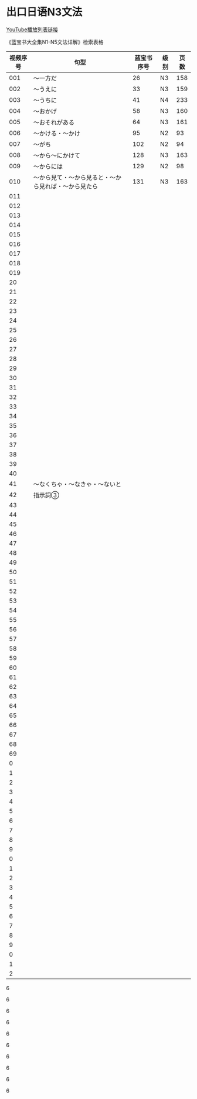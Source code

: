 # 出口日语N3文法

[YouTube播放列表链接](https://www.youtube.com/playlist?list=PLynCeSdpMqxDS6EC0L7vXYUAVCstRHcQR)

《蓝宝书大全集N1-N5文法详解》检索表格

| 视频序号 | 句型                                                 | 蓝宝书序号 | 级别 | 页数 |
| -------- | ---------------------------------------------------- | ---------- | ---- | ---- |
| 001      | ～一方だ                                             | 26         | N3   | 158  |
| 002      | ～うえに                                             | 33         | N3   | 159  |
| 003      | ～うちに                                             | 41         | N4   | 233  |
| 004      | ～おかげ                                             | 58         | N3   | 160  |
| 005      | ～おそれがある                                       | 64         | N3   | 161  |
| 006      | ～かける・～かけ                                     | 95         | N2   | 93   |
| 007      | ～がち                                               | 102        | N2   | 94   |
| 008      | ～から～にかけて                                     | 128        | N3   | 163  |
| 009      | ～からには                                           | 129        | N2   | 98   |
| 010      | ～から見て・～から見ると・～から見れば・～から見たら | 131        | N3   | 163  |
| 011      |                                                      |            |      |      |
| 012      |                                                      |            |      |      |
| 013      |                                                      |            |      |      |
| 014      |                                                      |            |      |      |
| 015      |                                                      |            |      |      |
| 016      |                                                      |            |      |      |
| 017      |                                                      |            |      |      |
| 018      |                                                      |            |      |      |
| 019      |                                                      |            |      |      |
| 20       |                                                      |            |      |      |
| 21       |                                                      |            |      |      |
| 22       |                                                      |            |      |      |
| 23       |                                                      |            |      |      |
| 24       |                                                      |            |      |      |
| 25       |                                                      |            |      |      |
| 26       |                                                      |            |      |      |
| 27       |                                                      |            |      |      |
| 28       |                                                      |            |      |      |
| 29       |                                                      |            |      |      |
| 30       |                                                      |            |      |      |
| 31       |                                                      |            |      |      |
| 32       |                                                      |            |      |      |
| 33       |                                                      |            |      |      |
| 34       |                                                      |            |      |      |
| 35       |                                                      |            |      |      |
| 36       |                                                      |            |      |      |
| 37       |                                                      |            |      |      |
| 38       |                                                      |            |      |      |
| 39       |                                                      |            |      |      |
| 40       |                                                      |            |      |      |
| 41       | ～なくちゃ・～なきゃ・～ないと                       |            |      |      |
| 42       | 指示詞③                                              |            |      |      |
| 43       |                                                      |            |      |      |
| 44       |                                                      |            |      |      |
| 45       |                                                      |            |      |      |
| 46       |                                                      |            |      |      |
| 47       |                                                      |            |      |      |
| 48       |                                                      |            |      |      |
| 49       |                                                      |            |      |      |
| 50       |                                                      |            |      |      |
| 51       |                                                      |            |      |      |
| 52       |                                                      |            |      |      |
| 53       |                                                      |            |      |      |
| 54       |                                                      |            |      |      |
| 55       |                                                      |            |      |      |
| 56       |                                                      |            |      |      |
| 57       |                                                      |            |      |      |
| 58       |                                                      |            |      |      |
| 59       |                                                      |            |      |      |
| 60       |                                                      |            |      |      |
| 61       |                                                      |            |      |      |
| 62       |                                                      |            |      |      |
| 63       |                                                      |            |      |      |
| 64       |                                                      |            |      |      |
| 65       |                                                      |            |      |      |
| 66       |                                                      |            |      |      |
| 67       |                                                      |            |      |      |
| 68       |                                                      |            |      |      |
| 69       |                                                      |            |      |      |
| 0        |                                                      |            |      |      |
| 1        |                                                      |            |      |      |
| 2        |                                                      |            |      |      |
| 3        |                                                      |            |      |      |
| 4        |                                                      |            |      |      |
| 5        |                                                      |            |      |      |
| 6        |                                                      |            |      |      |
| 7        |                                                      |            |      |      |
| 8        |                                                      |            |      |      |
| 9        |                                                      |            |      |      |
| 0        |                                                      |            |      |      |
| 1        |                                                      |            |      |      |
| 2        |                                                      |            |      |      |
| 3        |                                                      |            |      |      |
| 4        |                                                      |            |      |      |
| 5        |                                                      |            |      |      |
| 6        |                                                      |            |      |      |
| 7        |                                                      |            |      |      |
| 8        |                                                      |            |      |      |
| 9        |                                                      |            |      |      |
| 0        |                                                      |            |      |      |
| 1        |                                                      |            |      |      |
| 2        |                                                      |            |      |      |

6

6

6

6

6

6

6

6

6

6
